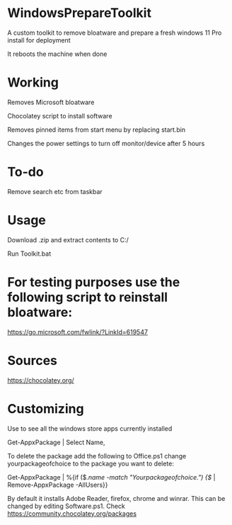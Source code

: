 # WindowsPrepareToolkit
A custom toolkit to remove bloatware and prepare a fresh windows 11 Pro install for deployment

It reboots the machine when done

# Working
Removes Microsoft bloatware

Chocolatey script to install software

Removes pinned items from start menu by replacing start.bin

Changes the power settings to turn off monitor/device after 5 hours
# To-do
Remove search etc from taskbar

# Usage
Download .zip and extract contents to C:/

Run Toolkit.bat

# For testing purposes use the following script to reinstall bloatware:
https://go.microsoft.com/fwlink/?LinkId=619547

# Sources
https://chocolatey.org/

# Customizing
Use to see all the windows store apps currently installed

Get-AppxPackage | Select Name,

To delete the package add the following to Office.ps1 change yourpackageofchoice to the package you want to delete:

Get-AppxPackage | %{if ($_.name -match "Yourpackageofchoice.") {$_ | Remove-AppxPackage -AllUsers}}


By default it installs Adobe Reader, firefox, chrome and winrar. This can be changed by editing Software.ps1. Check https://community.chocolatey.org/packages 
